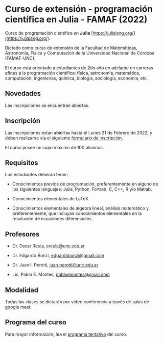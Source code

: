 # Curso de extensión - programación científica en Julia - FAMAF (2022)

Curso de programación científica en **Julia** [https://julialang.org/](https://julialang.org/). 

Dictado como curso de extensión de la Facultad de Matemáticas, Astronomía, Física y Computación de la Universidad Nacional de Córdoba (FAMAF-UNC).

El curso está orientado a estudiantes de 2do año en adelante en carreras afines a la programación científica: física, astronomía, matemática, computación, ingenierías, química, biología, sociología, economía, etc.

## Novedades

Las inscripciones se encuentran abiertas.

## Inscripción

Las inscripciones estan abiertas hasta el Lunes 21 de Febrero de 2022, y deben realizarse via el siguiente [formulario de inscripción](https://docs.google.com/forms/d/1-hYOGc-jx0sibf9etlO81Mbv-KfsGqPw240R7wiBa-4/prefill).

El curso posee un cupo máximo de 100 alumnos.

## Requisitos

Los estudiantes deberán tener:

- Conocimientos previos de programación, preferentemente en alguno de los siguientes lenguajes: Julia, Python, Fortran, C, C++, R y/o Matlab.

- Conocimientos elementales de LaTeX.

- Conocimientos elementales de algebra lineal, análisis matemático y, preferentemente, que incluyan conocimientos elementales en la resolución de ecuaciones diferenciales.

## Profesores

- Dr. Oscar Reula, [oreula@unc.edu.ar](oreula@unc.edu.ar)

- Dr. Edgardo Bonzi, [edgardobonzi@gmail.com](edgardobonzi@gmail.com)

- Dr. Juan I. Perotti, [juan.perotti@unc.edu.ar](juan.perotti@unc.edu.ar)

- Lic. Pablo E. Montes, [pabloemontes@gmail.com](pabloemontes@gmail.com)

## Modalidad

Todas las clases se dictarán por video conferencia a través de salas de google meet.

## Programa del curso

Para mayor información, lea el [programa tentativo](https://drive.google.com/file/d/1bP7fOeJiQx999AnlGOw3oKL2CMiM7k0-/view?usp=sharing) del curso.
